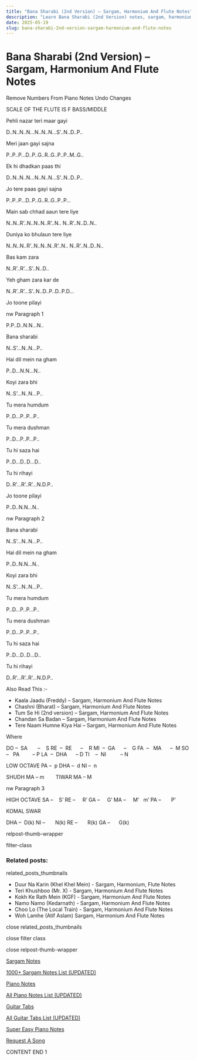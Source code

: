 ```yaml
---
title: "Bana Sharabi (2nd Version) – Sargam, Harmonium And Flute Notes"
description: "Learn Bana Sharabi (2nd Version) notes, sargam, harmonium notations and flute notes. Easy step-by-step tutorial for beginners."
date: 2025-05-19
slug: bana-sharabi-2nd-version-sargam-harmonium-and-flute-notes
---
```


# Bana Sharabi (2nd Version) – Sargam, Harmonium And Flute Notes

Remove Numbers From Piano Notes
Undo Changes

SCALE OF THE FLUTE IS F BASS/MIDDLE

Pehli nazar teri maar gayi

D..N..N..N…N..N..N…S’..N..D..P..

Meri jaan gayi sajna

P..P..P…D..P..G..R..G..P..P..M..G..

Ek hi dhadkan paas thi

D..N..N..N…N..N..N…S’..N..D..P..

Jo tere paas gayi sajna

P..P..P…D..P..G..R..G..P..P…

Main sab chhad aaun tere liye

N..N..R’..N..N..N..R’..N.. N..R’..N..D..N..

Duniya ko bhulaun tere liye

N..N..N..R’..N..N..N..R’..N.. N..R’..N..D..N..

Bas kam zara

N..R’..R’…S’..N..D..

Yeh gham zara kar de

N..R’..R’…S’..N..D..P..D..P.D…

Jo toone pilayi

nw Paragraph 1

P.P..D..N.N…N..

Bana sharabi

N..S’…N..N…P..

Hai dil mein na gham

P..D…N.N…N..

Koyi zara bhi

N..S’…N..N…P..

Tu mera humdum

P..D…P..P…P..

Tu mera dushman

P..D…P..P…P..

Tu hi saza hai

P..D…D..D…D..

Tu hi rihayi

D..R’…R’..R’…N.D.P..

Jo toone pilayi

P..D..N.N…N..

nw Paragraph 2

Bana sharabi

N..S’…N..N…P..

Hai dil mein na gham

P..D..N.N…N..

Koyi zara bhi

N..S’…N..N…P..

Tu mera humdum

P..D…P..P…P..

Tu mera dushman

P..D…P..P…P..

Tu hi saza hai

P..D…D..D…D..

Tu hi rihayi

D..R’…R’..R’…N.D.P..

Also Read This :-

* Kaala Jaadu (Freddy) – Sargam, Harmonium And Flute Notes
* Chashni (Bharat) – Sargam, Harmonium And Flute Notes
* Tum Se Hi (2nd version) – Sargam, Harmonium And Flute Notes
* Chandan Sa Badan – Sargam, Harmonium And Flute Notes
* Tere Naam Humne Kiya Hai – Sargam, Harmonium And Flute Notes

Where

DO –  SA       –    S
RE  –  RE      –    R
MI  –  GA      –    G
FA  –   MA      –  M
SO  –   PA         – P
LA  –  DHA      – D
TI    –  NI          – N

LOW OCTAVE
PA –  p
DHA –  d
NI –  n

SHUDH MA – m        TIWAR MA – M

nw Paragraph 3

HIGH OCTAVE
SA –    S’
RE –     R’
GA –     G’
MA –     M’   m’
PA –       P’

KOMAL SWAR

DHA –  D(k)
NI –       N(k)
RE –       R(k)
GA –      G(k)

relpost-thumb-wrapper

filter-class

### Related posts:

related_posts_thumbnails

* Duur Na Karin (Khel Khel Mein) - Sargam, Harmonium, Flute Notes
* Teri Khushboo (Mr. X) - Sargam, Harmonium And Flute Notes
* Kokh Ke Rath Mein (KGF) - Sargam, Harmonium And Flute Notes
* Namo Namo (Kedarnath) - Sargam, Harmonium And Flute Notes
* Choo Lo (The Local Train) - Sargam, Harmonium And Flute Notes
* Woh Lamhe (Atif Aslam) Sargam, Harmonium And Flute Notes

close related_posts_thumbnails

close filter class

close relpost-thumb-wrapper

[Sargam Notes](https://www.notationsworld.com/sargam-notes.html)

[1000+ Sargam Notes List (UPDATED)](https://www.notationsworld.com/all-songs-list-sargam-notes.html)

[Piano Notes](https://www.notationsworld.com/piano-notes.html)

[All Piano Notes List (UPDATED)](https://www.notationsworld.com/all-songs-list-piano-notes.html)

[Guitar Tabs](https://www.notationsworld.com/guitar-tabs.html)

[All Guitar Tabs List (UPDATED)](https://www.notationsworld.com/all-songs-list-guitar-tabs.html)

[Super Easy Piano Notes](https://studywall.in/)

[Request A Song](https://www.notationsworld.com/request-a-song.html)

CONTENT END 1

